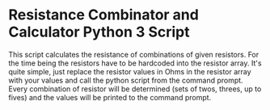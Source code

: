 Resistance Combinator and Calculator Python 3 Script
===================================

This script calculates the resistance of combinations of given resistors. For the time
being the resistors have to be hardcoded into the resistor array. It's quite
simple, just replace the resistor values in Ohms in the resistor array with
your values and call the python script from the command prompt. Every
combination of resistor will be determined (sets of twos, threes, up to fives)
and the values will be printed to the command prompt. 


